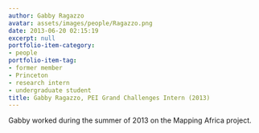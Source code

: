 ```yaml
---
author: Gabby Ragazzo
avatar: assets/images/people/Ragazzo.png
date: 2013-06-20 02:15:19
excerpt: null
portfolio-item-category:
- people
portfolio-item-tag:
- former member
- Princeton
- research intern
- undergraduate student
title: Gabby Ragazzo, PEI Grand Challenges Intern (2013)
---
```


 

Gabby worked during the summer of 2013 on the Mapping Africa project.